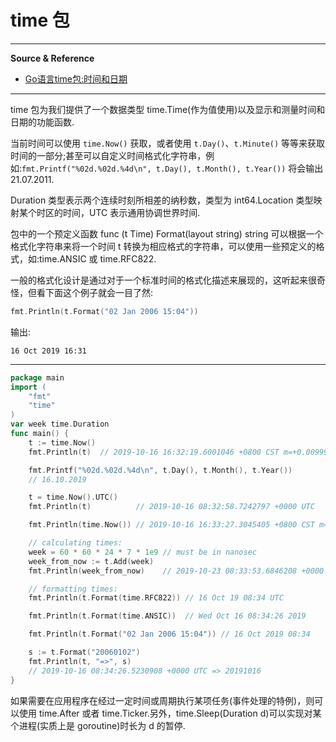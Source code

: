 # time 包

---

**Source & Reference**

- [Go语言time包:时间和日期](http://c.biancheng.net/view/5392.html)

---

time 包为我们提供了一个数据类型 time.Time(作为值使用)以及显示和测量时间和日期的功能函数.

当前时间可以使用 `time.Now()` 获取，或者使用 `t.Day()`、`t.Minute()` 等等来获取时间的一部分;甚至可以自定义时间格式化字符串，例如:`fmt.Printf("%02d.%02d.%4d\n", t.Day(), t.Month(), t.Year())` 将会输出 21.07.2011.

Duration 类型表示两个连续时刻所相差的纳秒数，类型为 int64.Location 类型映射某个时区的时间，UTC 表示通用协调世界时间.

包中的一个预定义函数 func (t Time) Format(layout string) string 可以根据一个格式化字符串来将一个时间 t 转换为相应格式的字符串，可以使用一些预定义的格式，如:time.ANSIC 或 time.RFC822.

一般的格式化设计是通过对于一个标准时间的格式化描述来展现的，这听起来很奇怪，但看下面这个例子就会一目了然:
```go
fmt.Println(t.Format("02 Jan 2006 15:04"))
```

输出:
```
16 Oct 2019 16:31
```

---

```go
package main
import (
    "fmt"
    "time"
)
var week time.Duration
func main() {
    t := time.Now()
    fmt.Println(t)  // 2019-10-16 16:32:19.6001046 +0800 CST m=+0.009992501

    fmt.Printf("%02d.%02d.%4d\n", t.Day(), t.Month(), t.Year())
    // 16.10.2019

    t = time.Now().UTC()
    fmt.Println(t)          // 2019-10-16 08:32:58.7242797 +0000 UTC

    fmt.Println(time.Now()) // 2019-10-16 16:33:27.3045405 +0800 CST m=+0.080952501

    // calculating times:
    week = 60 * 60 * 24 * 7 * 1e9 // must be in nanosec
    week_from_now := t.Add(week)
    fmt.Println(week_from_now)    // 2019-10-23 08:33:53.6846208 +0000 UTC

    // formatting times:
    fmt.Println(t.Format(time.RFC822)) // 16 Oct 19 08:34 UTC

    fmt.Println(t.Format(time.ANSIC))  // Wed Oct 16 08:34:26 2019

    fmt.Println(t.Format("02 Jan 2006 15:04")) // 16 Oct 2019 08:34

    s := t.Format("20060102")
    fmt.Println(t, "=>", s)
    // 2019-10-16 08:34:26.5230908 +0000 UTC => 20191016
}
```

如果需要在应用程序在经过一定时间或周期执行某项任务(事件处理的特例)，则可以使用 time.After 或者 time.Ticker.另外，time.Sleep(Duration d)可以实现对某个进程(实质上是 goroutine)时长为 d 的暂停.
